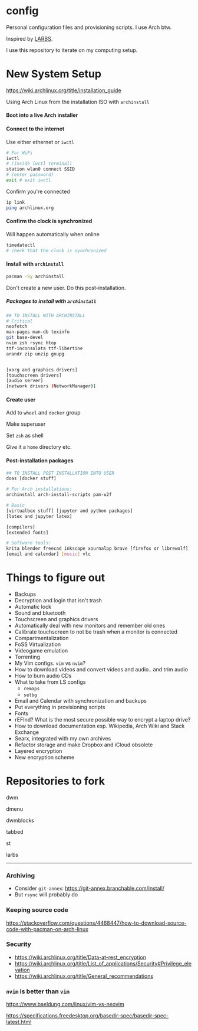 # config
Personal configuration files and provisioning scripts. I use Arch btw.



Inspired by [LARBS](larbs.xyz).

I use this repository to iterate on my computing setup.

# New System Setup

https://wiki.archlinux.org/title/installation_guide

Using Arch Linux from the installation ISO with `archinstall`

#### Boot into a live Arch installer

#### Connect to the internet

Use either ethernet or `iwctl`

```bash
# For WiFi
iwctl
# (inside iwctl terminal)
station wlan0 connect SSID
# (enter password)
exit # exit iwctl
```

Confirm you're connected

```bash
ip link
ping archlinux.org
```



#### Confirm the clock is synchronized

Will happen automatically when online

```bash
timedatectl
# check that the clock is synchronized
```



#### Install with `archinstall`

```bash
pacman -Sy archinstall
```

Don't create a new user. Do this post-installation.

##### Packages to install with `archinstall`

```bash
## TO INSTALL WITH ARCHINSTALL
# Critical
neofetch
man-pages man-db texinfo
git base-devel
nvim zsh rsync htop
ttf-inconsolata ttf-libertine
arandr zip unzip gnupg


[xorg and graphics drivers]
[touchscreen drivers]
[audio server]
[network drivers (NetworkManager)]
```



#### Create user

Add to `wheel` and `docker` group

Make superuser

Set `zsh` as shell

Give it a `home` directory etc.

#### Post-installation packages

```bash
## TO INSTALL POST INSTALLATION INTO USER
doas [docker stuff]

# For Arch installations:
archinstall arch-install-scripts pam-u2f

# Basic
[virtualbox stuff] [jupyter and python packages]
[latex and jupyter latex]

[compilers]
[extended fonts]

# Software tools:
krita blender freecad inkscape xournalpp brave [firefox or librewolf]
[email and calendar] [music] vlc
```





# Things to figure out

- Backups
- Decryption and login that isn't trash
- Automatic lock
- Sound and bluetooth
- Touchscreen and graphics drivers
- Automatically deal with new monitors and remember old ones
- Calibrate touchscreen to not be trash when a monitor is connected
- Compartmentalization
- FoSS Virtualization
- Videogame emulation
- Torrenting
- My Vim configs. `vim` vs `nvim`?
- How to download videos and convert videos and audio.. and trim audio
- How to burn audio CDs
- What to take from LS configs
    - `remaps`
    - `setbg`
- Email and Calendar with synchronization and backups
- Put everything in provisioning scripts
- Fonts
- rEFInd? What is the most secure possible way to encrypt a laptop drive?
- How to download documentation esp. Wikipedia, Arch Wiki and Stack Exchange
- Searx, integrated with my own archives
- Refactor storage and make Dropbox and iCloud obsolete
- Layered encryption
- New encryption scheme





# Repositories to fork

dwm

dmenu

dwmblocks

tabbed

st

larbs



***

### Archiving
- Consider `git-annex`: https://git-annex.branchable.com/install/
- But `rsync` will probably do



### Keeping source code

https://stackoverflow.com/questions/4468447/how-to-download-source-code-with-pacman-on-arch-linux



### Security

- https://wiki.archlinux.org/title/Data-at-rest_encryption
- https://wiki.archlinux.org/title/List_of_applications/Security#Privilege_elevation
- https://wiki.archlinux.org/title/General_recommendations



### `nvim` is better than `vim`

https://www.baeldung.com/linux/vim-vs-neovim

https://specifications.freedesktop.org/basedir-spec/basedir-spec-latest.html

